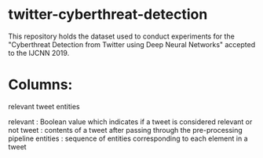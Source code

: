 # twitter-cyberthreat-detection
This repository holds the dataset used to conduct experiments for the "Cyberthreat Detection from Twitter using Deep Neural Networks" accepted to the IJCNN 2019.

# Columns:
relevant  tweet  entities

relevant : Boolean value which indicates if a tweet is considered relevant or not
tweet : contents of a tweet after passing through the pre-processing pipeline
entities : sequence of entities corresponding to each element in a tweet
